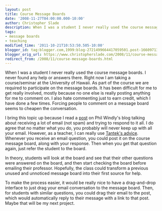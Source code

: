 ```yaml
---
layout: post
title: Course Message Boards
date: '2008-11-27T04:00:00.000-10:00'
author: Christopher Slade
description: When I was a student I never really used the course message boards.  I never found any help or answers there.  Right now I am taking a course/seminar at the University of Hawaii.  As part of the course we are required to participate on the message boards.  It has been difficult for me to get really involved, mostly  because no one else is really posting anything for me to comment on.  I also hate commenting just to earn credit, which I have done a few times.  Forcing people to comment on a message board seems to cheapen the conversation.
tags:
- message boards
- teaching
modified_time: '2011-10-21T10:53:50.505-10:00'
blogger_id: tag:blogger.com,1999:blog-2721499664417059501.post-1660971304086820085
blogger_orig_url: https://www.christopherslade.com/2008/11/course-message-boards.html
redirect_from: /2008/11/course-message-boards.html
---
```


When I was a student I never really used the course message boards.  I never found any help or answers there.  Right now I am taking a course/seminar at the University of Hawaii.  As part of the course we are required to participate on the message boards.  It has been difficult for me to get really involved, mostly  because no one else is really posting anything for me to comment on.  I also hate commenting just to earn credit, which I have done a few times.  Forcing people to comment on a message board seems to cheapen the conversation.

I bring this topic up because I read a [post](http://www.windley.com/archives/2008/11/efail_not_email.shtml) on Phil Windly's blog talking about receiving a lot of email (not spam) and trying to respond to it all. I do agree that no matter what you do, you probably will never keep up with all your email.  However, as a teacher, I can really use [Tantek's advice](http://tantek.com/log/2008/02.html#d19t2359).  Whenever you receive an email question, you could post it on the course message board, along with your response.  Then when you get that question again, just refer the student to the board.

In theory, students will look at the board and see that their other questions were answered on the board, and then start checking the board before emailing their professor.  Hopefully, the class could transform a previous unused and unnoticed message board into their first source for help.

To make the process easier, it would be really nice to have a drag-and-drop interface to just drag your email conversation to the message board.  Then, for students with similar questions, you could drag their email to the post, which would automatically reply to their message with a link to that post.  Maybe that will be my next project.